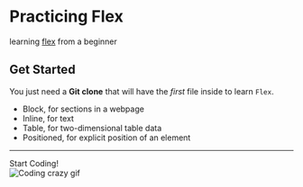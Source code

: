 # Practicing Flex
learning [flex](https://www.w3schools.com/css/css3_flexbox.asp) from a beginner
## Get Started
You just need a **Git clone** that will have the *first* file inside to learn `Flex`.
- Block, for sections in a webpage
- Inline, for text
- Table, for two-dimensional table data
- Positioned, for explicit position of an element
---
Start Coding! <br>
![Coding crazy gif](https://media.giphy.com/media/BemKqR9RDK4V2/giphy.gif)